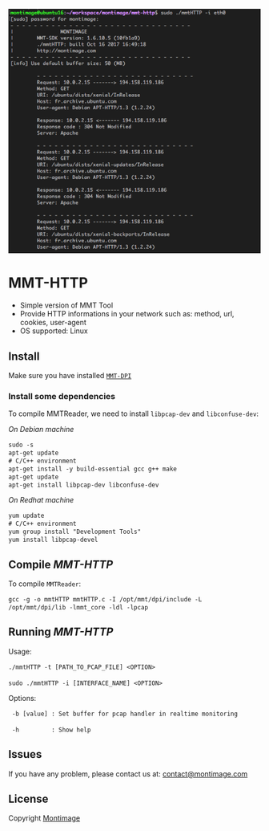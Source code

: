 ![MMT-HTTP](mmt-http.png)

# MMT-HTTP #

- Simple version of MMT Tool
- Provide HTTP informations in your network such as: method, url, cookies, user-agent
- OS supported: Linux

## Install

Make sure you have installed [`MMT-DPI`](https;//bitbucket.org/montimage/mmt-dpi)

### Install some dependencies

To compile MMTReader, we need to install `libpcap-dev` and `libconfuse-dev`:

_On Debian machine_

```
sudo -s
apt-get update
# C/C++ environment
apt-get install -y build-essential gcc g++ make
apt-get update
apt-get install libpcap-dev libconfuse-dev
```

_On Redhat machine_

```
yum update
# C/C++ environment
yum group install "Development Tools"
yum install libpcap-devel
```

## Compile *MMT-HTTP*

To compile `MMTReader`:

```
gcc -g -o mmtHTTP mmtHTTP.c -I /opt/mmt/dpi/include -L /opt/mmt/dpi/lib -lmmt_core -ldl -lpcap
```

## Running *MMT-HTTP*

 Usage:

```
./mmtHTTP -t [PATH_TO_PCAP_FILE] <OPTION>

sudo ./mmtHTTP -i [INTERFACE_NAME] <OPTION>
```
 
 Options:

     -b [value] : Set buffer for pcap handler in realtime monitoring

     -h         : Show help

## Issues

If you have any problem, please contact us at: [contact@montimage.com](contact@montimage.com)

## License 
Copyright [Montimage](http://montimage.com)